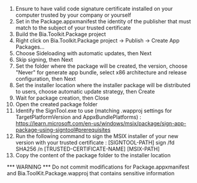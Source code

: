 1. Ensure to have valid code signature certificate installed on your computer trusted by your company or yourself
2. Set in the Package.appxmanifest the identity of the publisher that must match to the subject of your trusted certificate
<Identity
    Publisher="CN=Your company, OU=0000, O=Company, C=US" />
3. Build the Bia.Toolkit.Package project
4. Right click on Bia.Toolkit.Package project -> Publish -> Create App Packages...
5. Choose Sideloading with automatic updates, then Next
6. Skip signing, then Next
7. Set the folder where the package will be created, the version, choose "Never" for generate app bundle, select x86 architecture and release configuration, then Next
8. Set the installer location where the installer package will be distributed to users, choose automatic update strategy, then Create
9. Wait for package creation, then Close
10. Open the created package folder
11. Identify the SignTool.exe to use (matching .wapproj settings for TargetPlatformVersion and AppxBundlePlatforms) : https://learn.microsoft.com/en-us/windows/msix/package/sign-app-package-using-signtool#prerequisites
12. Run the following command to sign the MSIX installer of your new version with your trusted certificate : 
[SIGNTOOL-PATH] sign /fd SHA256 /n [TRUSTED-CERTIFICATE-NAME] [MSIX-PATH]
13. Copy the content of the package folder to the installer location

*** WARNING ***
Do not commit modifications for Package.appxmanifest and Bia.ToolKit.Package.wapproj that contains sensitive information